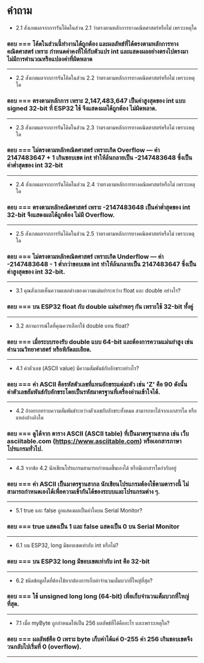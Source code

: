 # คำถาม

- 2.1 สังเกตผลจากการรันโคิดในส่วน 2.1 ว่าตรงตามหลักการทางคณิตศาสตร์หรือไม่ เพราะเหตุใด
### ตอบ === โค้ดในส่วนนี้ทำงานได้ถูกต้อง และผลลัพธ์ที่ได้ตรงตามหลักการทางคณิตศาสตร์ เพราะ กำหนดค่าคงที่ให้กับตัวแปร int และแสดงผลอย่างตรงไปตรงมา ไม่มีการคำนวณหรือแปลงค่าที่ผิดพลาด
---
- 2.2 สังเกตผลจากการรันโคิดในส่วน 2.2 ว่าตรงตามหลักการทางคณิตศาสตร์หรือไม่ เพราะเหตุใด
### ตอบ === ตรงตามหลักการ เพราะ 2,147,483,647 เป็นค่าสูงสุดของ int แบบ signed 32-bit ที่ ESP32 ใช้ จึงแสดงผลได้ถูกต้อง ไม่ผิดพลาด.
---

- 2.3 สังเกตผลจากการรันโคิดในส่วน 2.3 ว่าตรงตามหลักการทางคณิตศาสตร์หรือไม่ เพราะเหตุใด
### ตอบ === ไม่ตรงตามหลักคณิตศาสตร์ เพราะเกิด Overflow — ค่า 2147483647 + 1 เกินขอบเขต int ทำให้ล้นกลายเป็น -2147483648 ซึ่งเป็นค่าต่ำสุดของ int 32-bit
---
- 2.4 สังเกตผลจากการรันโคิดในส่วน 2.4 ว่าตรงตามหลักการทางคณิตศาสตร์หรือไม่ เพราะเหตุใด
### ตอบ === ตรงตามหลักคณิตศาสตร์ เพราะ -2147483648 เป็นค่าต่ำสุดของ int 32-bit จึงแสดงผลได้ถูกต้อง ไม่มี Overflow.
---

- 2.5 สังเกตผลจากการรันโคิดในส่วน 2.5 ว่าตรงตามหลักการทางคณิตศาสตร์หรือไม่ เพราะเหตุใด
### ตอบ === ไม่ตรงตามหลักคณิตศาสตร์ เพราะเกิด **Underflow** — ค่า -2147483648 - 1 ต่ำกว่าขอบเขต int ทำให้ล้นกลายเป็น 2147483647 ซึ่งเป็นค่าสูงสุดของ int 32-bit.
---

- 3.1 คุณสังเกตเห็นความแตกต่างของความแม่นยำระหว่าง float และ double อย่างไร?
### ตอบ === บน ESP32 float กับ double แม่นยำพอๆ กัน เพราะใช้ 32-bit ทั้งคู่
---
- 3.2 สถานการณ์ใดที่คุณควรเลือกใช้ double แทน float?
### ตอบ === เมื่อระบบรองรับ double แบบ 64-bit และต้องการความแม่นยำสูง เช่น คำนวณวิทยาศาสตร์ หรือพิกัดละเอียด.
---

- 4.1 ค่าตัวเลข (ASCII value) มีความสัมพันธ์กับอักขระอย่างไร?
### ตอบ === ค่า ASCII คือรหัสตัวเลขที่แทนอักขระแต่ละตัว เช่น 'Z' คือ 90 ดังนั้นค่าตัวเลขสัมพันธ์กับอักขระโดยเป็นรหัสมาตรฐานที่เครื่องอ่านเข้าใจได้.
---

- 4.2 ถ้าอยากทราบความสัมพันธ์ระหว่างตัวเลขกับอักขระทั้งหมด สามารถหาได้จากเอกสารใด หรือแหล่งอ้างอิงใด
### ตอบ === ดูได้จาก **ตาราง ASCII (ASCII table)** ที่เป็นมาตรฐานสากล เช่น เว็บ asciitable.com (https://www.asciitable.com) หรือเอกสารภาษาโปรแกรมทั่วไป.
---

- 4.3 จากข้อ 4.2 นักเขียนโปรแกรมสามารถกำหนดขึ้นเองได้ หรือมีเอกสารใดกำกับอยู่
### ตอบ === ค่า ASCII เป็นมาตรฐานสากล นักเขียนโปรแกรมต้องใช้ตามตารางนี้ ไม่สามารถกำหนดเองได้เพื่อความเข้ากันได้ของระบบและโปรแกรมต่าง ๆ.
---

- 5.1 true และ false ถูกแสดงผลเป็นค่าใดบน Serial Monitor?
### ตอบ === true แสดงเป็น 1 เเละ false แสดงเป็น 0 บน Serial Monitor
---
- 6.1 บน ESP32, long มีขอบเขตเท่ากับ int หรือไม่?
### ตอบ === บน ESP32 long มีขอบเขตเท่ากับ int คือ 32-bit
---
- 6.2 ชนิดข้อมูลใดที่ต้องใช้หากต้องการเก็บค่าจำนวนเต็มบวกที่ใหญ่ที่สุด?
### ตอบ === ใช้ unsigned long long (64-bit) เพื่อเก็บจำนวนเต็มบวกที่ใหญ่ที่สุด.
---

- 7.1 เมื่อ myByte ถูกกำหนดให้เป็น 256 ผลลัพธ์ที่ได้คืออะไร และเพราะเหตุใด?
### ตอบ === ผลลัพธ์คือ 0 เพราะ byte เก็บค่าได้แค่ 0-255 ค่า 256 เกินขอบเขตจึงวนกลับไปเริ่มที่ 0 (overflow).
---